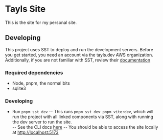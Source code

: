 # Tayls Site

This is the site for my personal site.

## Developing

This project uses SST to deploy and run the development servers. Before you get started, you need an account via the tayls.dev AWS organization. Additionally, if you are not familiar with SST, review their [documentation](https://sst.dev/docs/)

### Required dependencies

- Node, pnpm, the normal bits
- sqlite3

### Developing

- Run `pnpm sst dev`
  -- This runs `pnpm sst dev pnpm vite:dev`, which will run the project with all linked components via SST, along with running the dev server to run the site.  
  -- See the CLI docs [here](https://sst.dev/docs/reference/cli#dev)
  -- You should be able to access the site locally at [http://localhost:5173](http://localhost:5173)
